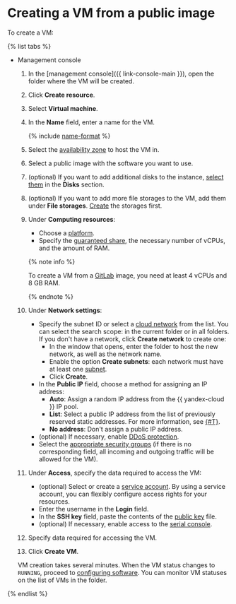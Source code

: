 # Creating a VM from a public image

To create a VM:

{% list tabs %}

- Management console

  1. In the [management console]({{ link-console-main }}), open the folder where the VM will be created.
  1. Click **Create resource**.
  1. Select **Virtual machine**.
  1. In the **Name** field, enter a name for the VM.

      {% include [name-format](../../../_includes/name-format.md) %}

  1. Select the [availability zone](../../../overview/concepts/geo-scope.md) to host the VM in.
  1. Select a public image with the software you want to use.
  1. (optional) If you want to add additional disks to the instance, [select them](../vm-create/create-from-disks.md) in the **Disks** section.
  1. (optional) If you want to add more file storages to the VM, add them under **File storages**. [Create](../filesystem/create.md) the storages first.
  1. Under **Computing resources**:
      * Choose a [platform](../../concepts/vm-platforms.md).
      * Specify the [guaranteed share](../../concepts/performance-levels.md), the necessary number of vCPUs, and the amount of RAM.

      {% note info %}

      To create a VM from a [GitLab](https://cloud.yandex.com/en-ru/marketplace/products/f2eb5e8deq602ccak537) image, you need at least 4 vCPUs and 8 GB RAM.

      {% endnote %}

  1. Under **Network settings**:
      * Specify the subnet ID or select a [cloud network](../../../vpc/concepts/network.md#network) from the list. You can select the search scope: in the current folder or in all folders. If you don't have a network, click **Create network** to create one:
          * In the window that opens, enter the folder to host the new network, as well as the network name.
          * Enable the option **Create subnets**: each network must have at least one [subnet](../../../vpc/concepts/network.md#subnet).
          * Click **Create**.
      * In the **Public IP** field, choose a method for assigning an IP address:
          * **Auto**: Assign a random IP address from the {{ yandex-cloud }} IP pool.
          * **List**: Select a public IP address from the list of previously reserved static addresses. For more information, see [{#T}](../../../vpc/operations/set-static-ip.md).
          * **No address**: Don't assign a public IP address.
      * (optional) If necessary, enable [DDoS protection](../../../vpc/ddos-protection/index.md).
      * Select the [appropriate security groups](../../../vpc/concepts/security-groups.md) (if there is no corresponding field, all incoming and outgoing traffic will be allowed for the VM).
  1. Under **Access**, specify the data required to access the VM:
      * (optional) Select or create a [service account](../../../iam/concepts/index.md#sa). By using a service account, you can flexibly configure access rights for your resources.
      * Enter the username in the **Login** field.
      * In the **SSH key** field, paste the contents of the [public key](../vm-connect/ssh.md#creating-ssh-keys) file.
      * (optional) If necessary, enable access to the [serial console](../index.md#serial-console).
  1. Specify data required for accessing the VM.
  1. Click **Create VM**.

  VM creation takes several minutes. When the VM status changes to `RUNNING`, proceed to [configuring software](setup.md). You can monitor VM statuses on the list of VMs in the folder.

{% endlist %}
